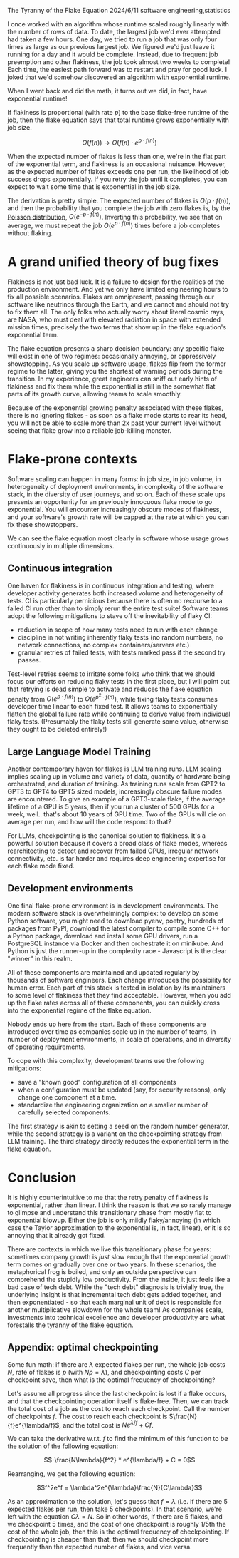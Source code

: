 The Tyranny of the Flake Equation
2024/6/11
software engineering,statistics

I once worked with an algorithm whose runtime scaled roughly linearly with the number of rows of data. To date, the largest job we'd ever attempted had taken a few hours. One day, we tried to run a job that was only four times as large as our previous largest job. We figured we'd just leave it running for a day and it would be complete. Instead, due to frequent job preemption and other flakiness, the job took almost two weeks to complete! Each time, the easiest path forward was to restart and pray for good luck. I joked that we'd somehow discovered an algorithm with exponential runtime.

When I went back and did the math, it turns out we did, in fact, have exponential runtime!

If flakiness is proportional (with rate $p$) to the base flake-free runtime of the job, then the flake equation says that total runtime grows exponentially with job size.

$$O(f(n)) \rightarrow O(f(n)\cdot e^{p\cdot f(n)})$$

When the expected number of flakes is less than one, we're in the flat part of the exponential term, and flakiness is an occasional nuisance. However, as the expected number of flakes exceeds one per run, the likelihood of job success drops exponentially. If you retry the job until it completes, you can expect to wait some time that is exponential in the job size.

The derivation is pretty simple. The expected number of flakes is $O(p\cdot f(n))$, and then the probability that you complete the job with zero flakes is, by the [Poisson distribution](https://en.wikipedia.org/wiki/Poisson_distribution), $O(e^{-p\cdot f(n)})$. Inverting this probability, we see that on average, we must repeat the job $O(e^{p\cdot f(n)})$ times before a job completes without flaking.

# A grand unified theory of bug fixes

Flakiness is not just bad luck. It is a failure to design for the realities of the production environment. And yet we only have limited engineering hours to fix all possible scenarios. Flakes are omnipresent, passing through our software like neutrinos through the Earth, and we cannot and should not try to fix them all. The only folks who actually worry about literal cosmic rays, are NASA, who must deal with elevated radiation in space with extended mission times, precisely the two terms that show up in the flake equation's exponential term.

The flake equation presents a sharp decision boundary: any specific flake will exist in one of two regimes: occasionally annoying, or oppressively showstopping. As you scale up software usage, flakes flip from the former regime to the latter, giving you the shortest of warning periods during the transition. In my experience, great engineers can sniff out early hints of flakiness and fix them while the exponential is still in the somewhat flat parts of its growth curve, allowing teams to scale smoothly.

Because of the exponential growing penalty associated with these flakes, there is no ignoring flakes - as soon as a flake mode starts to rear its head, you will not be able to scale more than 2x past your current level without seeing that flake grow into a reliable job-killing monster.

# Flake-prone contexts

Software scaling can happen in many forms: in job size, in job volume, in heterogeneity of deployment environments, in complexity of the software stack, in the diversity of user journeys, and so on. Each of these scale ups presents an opportunity for an previously innocuous flake mode to go exponential. You will encounter increasingly obscure modes of flakiness, and your software's growth rate will be capped at the rate at which you can fix these showstoppers.

We can see the flake equation most clearly in software whose usage grows continuously in multiple dimensions.

## Continuous integration

One haven for flakiness is in continuous integration and testing, where developer activity generates both increased volume and heterogeneity of tests. CI is particularly pernicious because there is often no recourse to a failed CI run other than to simply rerun the entire test suite! Software teams adopt the following mitigations to stave off the inevitability of flaky CI:

- reduction in scope of how many tests need to run with each change
- discipline in not writing inherently flaky tests (no random numbers, no network connections, no complex containers/servers etc.)
- granular retries of failed tests, with tests marked pass if the second try passes.

Test-level retries seems to irritate some folks who think that we should focus our efforts on reducing flaky tests in the first place, but I will point out that retrying is dead simple to activate and reduces the flake equation penalty from $O(e^{p\cdot f(n)})$ to $O(e^{p^2\cdot f(n)})$, while fixing flaky tests consumes developer time linear to each fixed test. It allows teams to exponentially flatten the global failure rate while continuing to derive value from individual flaky tests. (Presumably the flaky tests still generate some value, otherwise they ought to be deleted entirely!)

## Large Language Model Training

Another contemporary haven for flakes is LLM training runs. LLM scaling implies scaling up in volume and variety of data, quantity of hardware being orchestrated, and duration of training. As training runs scale from GPT2 to GPT3 to GPT4 to GPT5 sized models, increasingly obscure failure modes are encountered. To give an example of a GPT3-scale flake, if the average lifetime of a GPU is 5 years, then if you run a cluster of 500 GPUs for a week, well.. that's about 10 years of GPU time. Two of the GPUs will die on average per run, and how will the code respond to that?

For LLMs, checkpointing is the canonical solution to flakiness. It's a powerful solution because it covers a broad class of flake modes, whereas rearchitecting to detect and recover from failed GPUs, irregular network connectivity, etc. is far harder and requires deep engineering expertise for each flake mode fixed.

## Development environments

One final flake-prone environment is in development environments. The modern software stack is overwhelmingly complex: to develop on some Python software, you might need to download pyenv, poetry, hundreds of packages from PyPI, download the latest compiler to compile some C++ for a Python package, download and install some GPU drivers, run a PostgreSQL instance via Docker and then orchestrate it on minikube. And Python is just the runner-up in the complexity race - Javascript is the clear "winner" in this realm.

All of these components are maintained and updated regularly by thousands of software engineers. Each change introduces the possibility for human error. Each part of this stack is tested in isolation by its maintainers to some level of flakiness that they find acceptable. However, when you add up the flake rates across all of these components, you can quickly cross into the exponential regime of the flake equation.

Nobody ends up here from the start. Each of these components are introduced over time as companies scale up in the number of teams, in number of deployment environments, in scale of operations, and in diversity of operating requirements.

To cope with this complexity, development teams use the following mitigations:

- save a "known good" configuration of all components
- when a configuration must be updated (say, for security reasons), only change one component at a time.
- standardize the engineering organization on a smaller number of carefully selected components.

The first strategy is akin to setting a seed on the random number generator, while the second strategy is a variant on the checkpointing strategy from LLM training. The third strategy directly reduces the exponential term in the flake equation.

# Conclusion

It is highly counterintuitive to me that the retry penalty of flakiness is exponential, rather than linear. I think the reason is that we so rarely manage to glimpse and understand this transitionary phase from mostly flat to exponential blowup. Either the job is only mildly flaky/annoying (in which case the Taylor approximation to the exponential is, in fact, linear), or it is so annoying that it already got fixed.

There are contexts in which we live this transitionary phase for years: sometimes company growth is *just* slow enough that the exponential growth term comes on gradually over one or two years. In these scenarios, the metaphorical frog is boiled, and only an outside perspective can comprehend the stupidly low productivity. From the inside, it just feels like a bad case of tech debt. While the "tech debt" diagnosis is trivially true, the underlying insight is that incremental tech debt gets added together, and then exponentiated - so that each marginal unit of debt is responsible for another multiplicative slowdown for the whole team! As companies scale, investments into technical excellence and developer productivity are what forestalls the tyranny of the flake equation.

## Appendix: optimal checkpointing

Some fun math: if there are $\lambda$ expected flakes per run, the whole job costs $N$, rate of flakes is $p$ (with $Np = \lambda$), and checkpointing costs $C$ per checkpoint save, then what is the optimal frequency of checkpointing?

Let's assume all progress since the last checkpoint is lost if a flake occurs, and that the checkpointing operation itself is flake-free. Then, we can track the total cost of a job as the cost to reach each checkpoint. Call the number of checkpoints $f$. The cost to reach each checkpoint is $\frac{N}{f}e^{\lambda/f}$, and the total cost is $Ne^{\lambda/f} + Cf$.

We can take the derivative w.r.t. $f$ to find the minimum of this function to be the solution of the following equation:

$$-\frac{N\lambda}{f^2} * e^{\lambda/f} + C = 0$$

Rearranging, we get the following equation:

$$f^2e^f = \lambda^2e^{\lambda}\frac{N}{C\lambda}$$

As an approximation to the solution, let's guess that $f = \lambda$ (i.e. if there are 5 expected flakes per run, then take 5 checkpoints). In that scenario, we're left with the equation $C\lambda = N$. So in other words, if there are 5 flakes, and we checkpoint 5 times, and the cost of one checkpoint is roughly 1/5th the cost of the whole job, then this is the optimal frequency of checkpointing. If checkpointing is cheaper than that, then we should checkpoint more frequently than the expected number of flakes, and vice versa.
